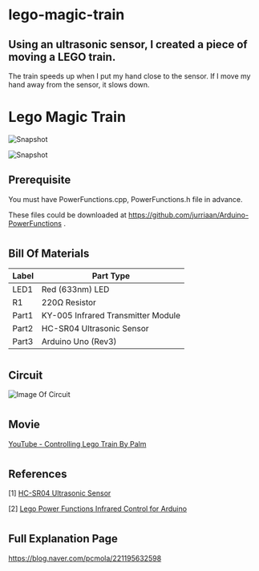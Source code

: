 # lego-magic-train
## Using an ultrasonic sensor, I created a piece of moving a LEGO train. 
The train speeds up when I put my hand close to the sensor.
If I move my hand away from the sensor, it slows down.


# Lego Magic Train

![Snapshot](https://postfiles.pstatic.net/MjAxODAxMjhfODYg/MDAxNTE3MTUwOTM4Mjc2.YL84bLLy0iOVzgMu2ipX0LmC_z6SB9mWoDD0_AkqPsYg.Bxs1Z1z7_ugDtbG1jgFj1wVbXSbPzHvvR9u76VJi6J0g.PNG.pcmola/IMG_9762_0000011006ms.png?type=w773)

![Snapshot](https://blogfiles.pstatic.net/MjAxODAzMjNfMTky/MDAxNTIxNzM0MDI3MDk3.Bv8Sf-T5MEnHxsIt0_YGFSOqO_LBvQxnCN188WgBvr4g.hTyRdO5RL1A-LB2A8MXVinF3mE4r3Opv3_hfLDitHssg.PNG.pcmola/%EC%8A%AC%EB%9D%BC%EC%9D%B4%EB%93%9C2.PNG)

## Prerequisite
You must have PowerFunctions.cpp, PowerFunctions.h file in advance.

These files could be downloaded at https://github.com/jurriaan/Arduino-PowerFunctions .

#
## Bill Of Materials

Label	| Part Type
------|--------------
LED1	| Red (633nm) LED
R1    | 220Ω Resistor
Part1	| KY-005 Infrared Transmitter Module
Part2	| HC-SR04 Ultrasonic Sensor
Part3	| Arduino Uno (Rev3)

#
## Circuit

![Image Of Circuit](https://postfiles.pstatic.net/MjAxODAxMjhfMjU2/MDAxNTE3MTQzMzE0NjY0.ObJ_yzonmjms6rYkYa6D2IxF6ExJidwVvMqaHuxaN4Mg.6nCN68do3mgKZBFYy87F6WVF2WtZrbAKVazigQcaFJEg.PNG.pcmola/%ED%9A%8C%EB%A1%9C%EB%8F%84_bb.png?type=w773)

#
## Movie
[YouTube - Controlling Lego Train By Palm](https://youtu.be/TcMr4UbcUNo)

#
## References
[1] [HC-SR04 Ultrasonic Sensor](http://mechasolutionwiki.com/index.php?title=HC-SR04_%EC%B4%88%EC%9D%8C%ED%8C%8C_%EA%B1%B0%EB%A6%AC%EC%84%BC%EC%84%9C)

[2] [Lego Power Functions Infrared Control for Arduino](https://github.com/jurriaan/Arduino-PowerFunctions)


#
## Full Explanation Page
https://blog.naver.com/pcmola/221195632598

